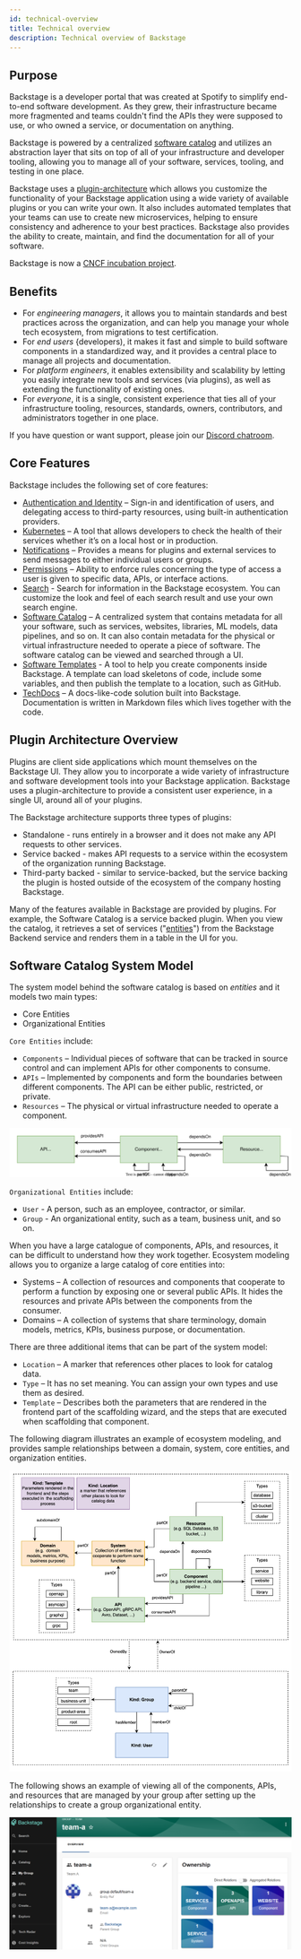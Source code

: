 ```yaml
---
id: technical-overview
title: Technical overview
description: Technical overview of Backstage
---
```


## Purpose

Backstage is a developer portal that was created at Spotify to simplify end-to-end software development. As they grew, their infrastructure became more fragmented and teams couldn't find the APIs they were supposed to use, or who owned a service, or documentation on anything.

Backstage is powered by a centralized [software catalog](#software-catalog-system-model) and utilizes an abstraction layer that sits on top of all of your infrastructure and developer tooling, allowing you to manage all of your software, services, tooling, and testing in one place.

Backstage uses a [plugin-architecture](#plugin-architecture-overview) which allows you customize the functionality of your Backstage application using a wide variety of available plugins or you can write your own. It also includes automated templates that your teams can use to create new microservices, helping to ensure consistency and adherence to your best practices. Backstage also provides the ability to create, maintain, and find the documentation for all of your software.

Backstage is now a [CNCF incubation project](https://backstage.io/blog/2022/03/16/backstage-turns-two#out-of-the-sandbox-and-into-incubation).

## Benefits

- For *engineering managers*, it allows you to maintain standards and best practices across the organization, and can help you manage your whole tech ecosystem, from migrations to test certification.
- For *end users* {developers), it makes it fast and simple to build software components in a standardized way, and it provides a central place to manage all projects and documentation.
- For *platform engineers*, it enables extensibility and scalability by letting you easily integrate new tools and services (via plugins), as well as extending the functionality of existing ones.
- For *everyone*, it is a single, consistent experience that ties all of your infrastructure tooling, resources, standards, owners, contributors, and administrators together in one place. 

If you have question or want support, please join our [Discord chatroom](https://discord.gg/backstage-687207715902193673).

## Core Features

Backstage includes the following set of core features:
- [Authentication and Identity](../auth/index.md) – Sign-in and identification of users, and delegating access to third-party resources, using built-in authentication providers.
- [Kubernetes](../features/kubernetes/index.md) – A tool that allows developers to check the health of their services whether it’s on a local host or in production.
- [Notifications](../notifications/index.md) – Provides a means for plugins and external services to send messages to either individual users or groups. 
- [Permissions](../permissions/overview.md) – Ability to enforce rules concerning the type of access a user is given to specific data, APIs, or interface actions.
- [Search](../features/search/index.md) - Search for information in the Backstage ecosystem. You can customize the look and feel of each search result and use your own search engine.
- [Software Catalog](../features/software-catalog/index.md) – A centralized system that contains metadata for all your software, such as services, websites, libraries, ML models, data pipelines, and so on. It can also contain metadata for the physical or virtual infrastructure needed to operate a piece of software. The software catalog can be viewed and searched through a UI. 
- [Software Templates](../features/software-templates/index.md) - A tool to help you create components inside Backstage. A template can load skeletons of code, include some variables, and then publish the template to a location, such as GitHub.
- [TechDocs](../featues/techdocs/README.md) – A docs-like-code solution built into Backstage. Documentation is written in Markdown files which lives together with the code.

## Plugin Architecture Overview

Plugins are client side applications which mount themselves on the Backstage UI. They allow you to incorporate a wide variety of infrastructure and software development tools into your Backstage application. Backstage uses a plugin-architecture to provide a consistent user experience, in a single UI, around all of your plugins. 

The Backstage architecture supports three types of plugins:
- Standalone - runs entirely in a browser and it does not make any API requests to other services.
- Service backed - makes API requests to a service within the ecosystem of the organization running Backstage.
- Third-party backed - similar to service-backed, but the service backing the plugin is hosted outside of the ecosystem of the company hosting Backstage.

Many of the features available in Backstage are provided by plugins. For example, the Software Catalog is a service backed plugin. When you view the catalog, it retrieves a set of services ("[entities](../references/glossary.md#entity)") from the Backstage Backend service and renders them in a table in the UI for you.

## Software Catalog System Model

The system model behind the software catalog is based on *entities* and it models two main types:
- Core Entities
- Organizational Entities

`Core Entities` include:
- `Components` – Individual pieces of software that can be tracked in source control and can implement APIs for other components to consume.
- `APIs` – Implemented by components and form the boundaries between different components. The API can be either public, restricted, or private.
- `Resources` – The physical or virtual infrastructure needed to operate a component.

![](../assets/software-catalog/software-model-core-entities.drawio.svg)

`Organizational Entities` include:
- `User` - A person, such as an employee, contractor, or similar.
- `Group` - An organizational entity, such as a team, business unit, and so on.

When you have a large catalogue of components, APIs, and resources, it can be difficult to understand how they work together. Ecosystem modeling allows you to organize a large catalog of core entities into:
- Systems – A collection of resources and components that cooperate to perform a function by exposing one or several public APIs.  It hides the resources and private APIs between the components from the consumer.
- Domains – A collection of systems that share terminology, domain models, metrics, KPIs, business purpose, or documentation.

There are three additional items that can be part of the system model:
- `Location` – A marker that references other places to look for catalog data.
- `Type` – It has no set meaning. You can assign your own types and use them as desired.
- `Template` – Describes both the parameters that are rendered in the frontend part of the scaffolding wizard, and the steps that are executed when scaffolding that component.

The following diagram illustrates an example of ecosystem modeling, and provides sample relationships between a domain, system, core entities, and organization entities.

![](../assets/software-catalog/software-model-entities.drawio.svg)

The following shows an example of viewing all of the components, APIs, and resources that are managed by your group after setting up the relationships to create a group organizational entity.

![](../assets/technical-overview/backstage-ui-group-ownership.png)
